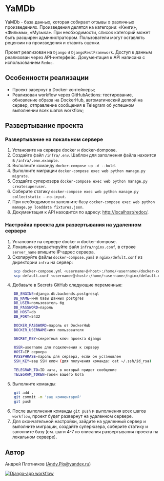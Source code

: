 # YaMDb

YaMDb - база данных, которая собирает отзывы о различных произведениях. Произведения делятся на категории: «Книги», «Фильмы», «Музыка». При необходимости, список категорий может быть расширен администратором. Пользователи могут оставлять рецензии на произведения и ставить оценки.

Проект реализован на `Django` и `DjangoRestFramework`. Доступ к данным реализован через API-интерфейс. Документация к API написана с использованием `Redoc`.

## Особенности реализации

- Проект завернут в Docker-контейнеры;
- Реализован workflow через GitHubActions: тестирование, обновление образа на DockerHub, автоматический деплой на сервер, отправление сообщения в Telegram об успешном выполнении всех шагов workflow;

## Развертывание проекта

### Развертывание на локальном сервере

1. Установите на сервере docker и docker-dompose.
2. Создайте файл `/infra/.env`. Шаблон для заполнения файла нахоится в `/infra/.env.example`.
3. Выполните команду `docker-compose up -d --buld`.
4. Выполните миграции `docker-compose exec web python manage.py migrate`.
5. Создайте суперюзера `docker-compose exec web python manage.py createsuperuser`.
6. Соберите статику `docker-compose exec web python manage.py collectstatic --no-input`.
7. При необходимости заполните базу `docker-compose exec web python manage.py loaddata fixtures.json`.
8. Документация к API находится по адресу: <http://localhost/redoc/>.

### Настройка проекта для развертывания на удаленном сервере

1. Установите на сервере docker и docker-dompose.
2. Локально отредактируйте файл `infra/nginx.conf`, в строке `server_name` впишите IP-адрес сервера.
3. Скопируйте файлы `docker-compose.yaml` и `nginx/defult.conf` из директории `infra` на сервер:

```bash
    scp docker-compose.yml <username>@<host>:/home/<username>/docker-compose.yaml
    scp default.conf <username>@<host>:/home/<username>/nginx/default.conf
```

4. Добавьте в Secrets GitHub следующие переменные:

```bash
    DB_ENGINE=django.db.backends.postgresql
    DB_NAME=имя базы данных postgres
    DB_USER=пользователь бд
    DB_PASSWORD=пароль
    DB_HOST=db
    DB_PORT=5432

    DOCKER_PASSWORD=пароль от DockerHub
    DOCKER_USERNAME=имя пользователя

    SECRET_KEY=секретный ключ проекта django

    USER=username для подключения к серверу
    HOST=IP сервера
    PASSPHRASE=пароль для сервера, если он установлен
    SSH_KEY=ваш SSH ключ (для получения команда: cat ~/.ssh/id_rsa)

    TELEGRAM_TO=ID чата, в который придет сообщение
    TELEGRAM_TOKEN=токен вашего бота
```

5. Выполните команды:

```bash
    git add .
    git commit -m 'ваш комментарий'
    git push
```

6. После выполнения команды `git push` и выполнения всех шагов `workflow`, проект будет развернут на удаленном сервере.
7. Для окончательной настройки, зайдите на уделенный сервер и выполните миграции, создайте суперюзера, соберите статику и заполните базу (см. шаги 4-7 из описания развертывания проекта на локальном сервере).

## Автор

 Андрей Плотников (Andy.Plo@yandex.ru)

[![Django-app workflow](https://github.com/AndyPlo/yamdb_final/actions/workflows/yamdb_workflow.yml/badge.svg)](https://github.com/AndyPlo/yamdb_final/actions/workflows/yamdb_workflow.yml)
